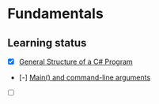 # Fundamentals

## Learning status
 - [x] [General Structure of a C# Program](https://learn.microsoft.com/en-us/dotnet/csharp/fundamentals/program-structure/)
 - [-] [Main() and command-line arguments](https://learn.microsoft.com/en-us/dotnet/csharp/fundamentals/program-structure/main-command-line)
 - [ ] []()